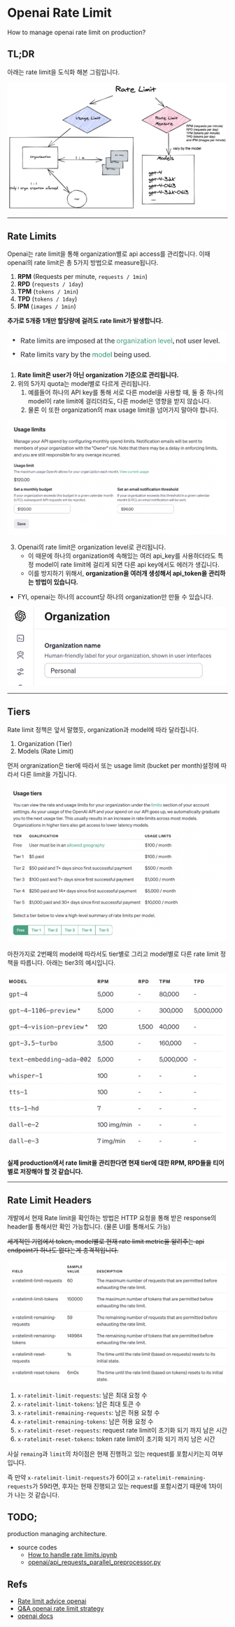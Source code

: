 # Openai Rate Limit


How to manage openai rate limit on production?
<!--more-->

## TL;DR

아래는 rate limit을 도식화 해본 그림입니다.

<center>

![](/images/openai_rate_limit_excali.png)

</center>

---

## Rate Limits

Openai는 rate limit을 통해 organization별로 api access를 관리합니다. 이때 openai의 rate limit은 총 5가지 방법으로 measure됩니다.

1. **RPM** (Requests per minute, `requests / 1min`)
2. **RPD** (`requests / 1day`)
3. **TPM** (`tokens / 1min`)
4. **TPD** (`tokens / 1day`)
5. **IPM** (`images / 1min`)


**추가로 5개중 1개만 할당량에 걸려도 rate limit가 발생합니다.**


<center>

![openai important](/images/openai_important.png)

</center>

1. **Rate limit은 user가 아닌 organization 기준으로 관리됩니다.**
2. 위의 5가지 quota는 model별로 다르게 관리됩니다.
    1. 예를들어 하나의 API key를 통해 서로 다른 model을 사용할 때, 둘 중 하나의 model이 rate limit에 걸리더라도, 다른 model은 영향을 받지 않습니다.
    2. 물론 이 또한 organization의 max usage limit을 넘어가지 말아야 합니다.

![openai usage limit](/images/openai_usage_limit.png) 


3. Openai의 rate limit은 organization level로 관리됩니다.
    - 이 때문에 하나의 organization에 속해있는 여러 api_key를 사용하더라도 특정 model이 rate limit에 걸리게 되면 다른 api key에서도 에러가 생깁니다.
    - 이를 방지하기 위해서, **organization을 여러개 생성해서 api_token을 관리하는 방법이 있습니다.**

- FYI, openai는 하나의 account당 하나의 organization만 만들 수 있습니다.

![openai organization](/images/openai_orga.png)

---

## Tiers

Rate limit 정책은 앞서 말했듯, organization과 model에 따라 달라집니다.

1. Organization (Tier)
2. Models (Rate Limit)

먼저 orgranization은 tier에 따라서 또는 usage limit (bucket per month)설정에 따라서 다른 limit을 가집니다.

![](/images/openai_usage_tier.png) 


마찬가지로 2번째의 model에 따라서도 tier별로 그리고 model별로 다른 rate limit 정책을 따릅니다. 아래는 tier3의 예시입니다.

![](/images/openai_model_rate_limit.png) 

**실제 production에서 rate limit을 관리한다면 현재 tier에 대한 RPM, RPD들을 티어별로 저장해야 할 것 같습니다.**

---

## Rate Limit Headers

개발에서 현재 Rate limit을 확인하는 방법은 HTTP 요청을 통해 받은 response의 header를 통해서만 확인 가능합니다. (물론 UI를 통해서도 가능)

~~세계적인 기업에서 token, model별로 현재 rate limit metric을 알려주는 api endpoint가 하나도 없다는게 충격적입니다.~~


![](/images/openai_limit_header.png)

1. `x-ratelimit-limit-requests`: 남은 최대 요청 수
2. `x-ratelimit-limit-tokens`: 남은 최대 토큰 수
3. `x-ratelimit-remaining-requests`: 남은 허용 요청 수
4. `x-ratelimit-remaining-tokens`: 남은 허용 요청 수
5. `x-ratelimit-reset-requests`: request rate limit이 초기화 되기 까지 남은 시간
6. `x-ratelimit-reset-tokens`: token rate limit이 초기화 되기 까지 남은 시간

사실 `remaing`과 `limit`의 차이점은 현재 진행하고 있는 request를 포함시키는지 여부입니다.

즉 만약 `x-ratelimit-limit-requests`가 60이고 `x-ratelimit-remaining-requests`가 59라면, 후자는 현재 진행되고 있는 request를 포함시켰기 때문에 1차이가 나는 것 같습니다.


## TODO;

production managing architecture.

- source codes
    - [How to handle rate limits.ipynb](https://github.com/openai/openai-cookbook/blob/297c53430cad2d05ba763ab9dca64309cb5091e9/examples/How_to_handle_rate_limits.ipynb)
    - [openai/api_requests_parallel_preprocessor.py](https://github.com/openai/openai-cookbook/blob/297c53430cad2d05ba763ab9dca64309cb5091e9/examples/api_request_parallel_processor.py)


## Refs

- [Rate limit advice openai](https://platform.openai.com/docs/guides/rate-limits?context=tier-free)
- [Q&A openai rate limit strategy](https://community.openai.com/t/rate-limiting-strategies/7128/3)
- [openai docs](https://platform.openai.com/account/limits)


